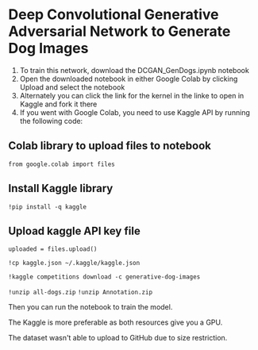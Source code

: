 # Deep Convolutional Generative Adversarial Network to Generate Dog Images

1. To train this network, download the DCGAN_GenDogs.ipynb notebook
2. Open the downloaded notebook in either Google Colab by clicking Upload and select the notebook 
3. Alternately you can click the link for the kernel in the linke to open in Kaggle and fork it there
4. If you went with Google Colab, you need to use Kaggle API by running the following code:
 
## Colab library to upload files to notebook
`from google.colab import files`

## Install Kaggle library
`!pip install -q kaggle`

## Upload kaggle API key file
`uploaded = files.upload()`

`!cp kaggle.json ~/.kaggle/kaggle.json`

`!kaggle competitions download -c generative-dog-images`

`!unzip all-dogs.zip`
`!unzip Annotation.zip`

Then you can run the notebook to train the model.

The Kaggle is more preferable as both resources give you a GPU. 

The dataset wasn't able to upload to GitHub due to size restriction. 


